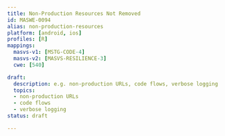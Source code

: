 ```yaml
---
title: Non-Production Resources Not Removed
id: MASWE-0094
alias: non-production-resources
platform: [android, ios]
profiles: [R]
mappings:
  masvs-v1: [MSTG-CODE-4]
  masvs-v2: [MASVS-RESILIENCE-3]
  cwe: [540]

draft:
  description: e.g. non-production URLs, code flows, verbose logging
  topics:
  - non-production URLs
  - code flows
  - verbose logging
status: draft

---
```


